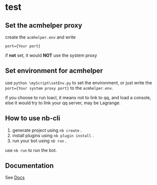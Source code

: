 # test

## Set the acmhelper proxy

create the `acmhelper.env` and write

```
port={Your port}
```

if **not** set, it would **NOT** use the system proxy

## Set environment for acmhelper

use `python \myScript\setEnv.py` to set the environment, or just write the `port={Your system proxy port}` to the `acmhelper.env`.

if you choose to run loacl, it means not to link to qq, and load a console, else it would try to link your qq server, may be Lagrange.

## How to use nb-cli

1. generate project using `nb create` .
2. install plugins using `nb plugin install` .
3. run your bot using `nb run` .

use `nb run` to run the bot.

## Documentation

See [Docs](https://nonebot.dev/)
